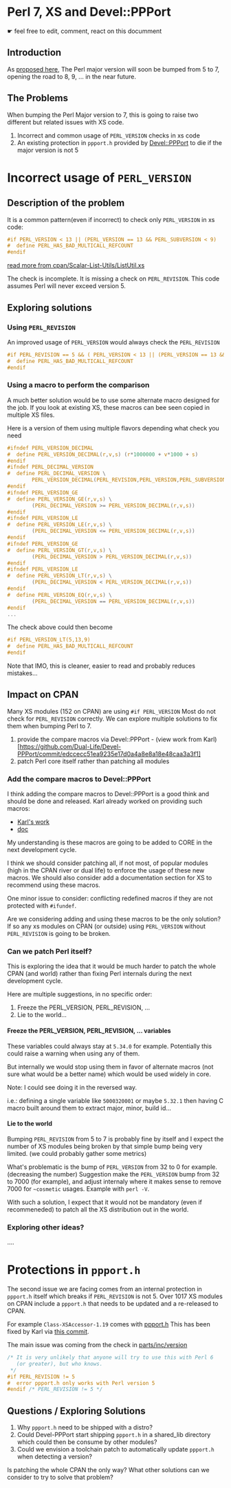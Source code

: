 # Perl 7, XS and Devel::PPPort

☛ feel free to edit, comment, react on this documment

## Introduction

As [proposed here](The-Proposal-for-Perl-7), The Perl major version will soon be bumped from 5 to 7, opening the road to 8, 9, ... in the near future. 

## The Problems

When bumping the Perl Major version to 7, this is going to raise two different but related issues with XS code.

1. Incorrect and common usage of `PERL_VERSION` checks in xs code
1. An existing protection in `ppport.h` provided by [Devel::PPPort](https://metacpan.org/pod/Devel::PPPort) to die if the major version is not 5

# Incorrect usage of `PERL_VERSION`

## Description of the problem

It is a common pattern(even if incorrect) to check only `PERL_VERSION` in xs code:

```c
#if PERL_VERSION < 13 || (PERL_VERSION == 13 && PERL_SUBVERSION < 9)
#  define PERL_HAS_BAD_MULTICALL_REFCOUNT
#endif
```
[read more from cpan/Scalar-List-Utils/ListUtil.xs](https://github.com/Perl/perl5/blob/e4543a2055aeeb5ef42eb7a84fae20b71643c972/cpan/Scalar-List-Utils/ListUtil.xs#L137)

The check is incomplete. It is missing a check on `PERL_REVISION`. This code assumes Perl will never exceed version 5.

## Exploring solutions

### Using `PERL_REVISION`

An improved usage of `PERL_VERSION` would always check the `PERL_REVISION`

```c
#if PERL_REVISION == 5 && ( PERL_VERSION < 13 || (PERL_VERSION == 13 && PERL_SUBVERSION < 9) )
#  define PERL_HAS_BAD_MULTICALL_REFCOUNT
#endif
```

### Using a macro to perform the comparison

A much better solution would be to use some alternate macro designed for the job.
If you look at existing XS, these macros can bee seen copied in multiple XS files.

Here is a version of them using multiple flavors depending what check you need
```c
#ifndef PERL_VERSION_DECIMAL
#  define PERL_VERSION_DECIMAL(r,v,s) (r*1000000 + v*1000 + s)
#endif
#ifndef PERL_DECIMAL_VERSION
#  define PERL_DECIMAL_VERSION \
        PERL_VERSION_DECIMAL(PERL_REVISION,PERL_VERSION,PERL_SUBVERSION)
#endif
#ifndef PERL_VERSION_GE
#  define PERL_VERSION_GE(r,v,s) \
        (PERL_DECIMAL_VERSION >= PERL_VERSION_DECIMAL(r,v,s))
#endif
#ifndef PERL_VERSION_LE
#  define PERL_VERSION_LE(r,v,s) \
        (PERL_DECIMAL_VERSION <= PERL_VERSION_DECIMAL(r,v,s))
#endif
#ifndef PERL_VERSION_GE
#  define PERL_VERSION_GT(r,v,s) \
        (PERL_DECIMAL_VERSION > PERL_VERSION_DECIMAL(r,v,s))
#endif
#ifndef PERL_VERSION_LE
#  define PERL_VERSION_LT(r,v,s) \
        (PERL_DECIMAL_VERSION < PERL_VERSION_DECIMAL(r,v,s))
#endif
#  define PERL_VERSION_EQ(r,v,s) \
        (PERL_DECIMAL_VERSION == PERL_VERSION_DECIMAL(r,v,s))
#endif
...
```

The check above could then become
```c
#if PERL_VERSION_LT(5,13,9)
#  define PERL_HAS_BAD_MULTICALL_REFCOUNT
#endif
```

Note that IMO, this is cleaner, easier to read and probably reduces mistakes...

## Impact on CPAN

Many XS modules (152 on CPAN) are using `#if PERL_VERSION` Most do not check for `PERL_REVISION` correctly.
We can explore multiple solutions to fix them when bumping Perl to 7.

1. provide the compare macros via Devel::PPPort - (view work from Karl)[https://github.com/Dual-Life/Devel-PPPort/commit/edccecc51ea9235e17d0a4a8e8a18e48caa3a3f1]
1. patch Perl core itself rather than patching all modules

### Add the compare macros to Devel::PPPort 

I think adding the compare macros to Devel::PPPort is a good think and should be done and released.
Karl already worked on providing such macros:
- [Karl's work](https://github.com/Dual-Life/Devel-PPPort/commit/edccecc51ea9235e17d0a4a8e8a18e48caa3a3f1)
- [doc](https://github.com/Dual-Life/Devel-PPPort/commit/a15c0190a80c319517b97564e436922e664eb3c1)

My understanding is these macros are going to be added to CORE in the next development cycle.

I think we should consider patching all, if not most, of popular modules (high in the CPAN river or dual life) to enforce the usage of these new macros. We should also consider add a documentation section for XS to recommend using these macros.

One minor issue to consider: conflicting redefined macros if they are not protected with `#ifundef`.

Are we considering adding and using these macros to be the only solution?
If so any xs modules on CPAN (or outside) using `PERL_VERSION` without `PERL_REVISION` is going to be broken.

### Can we patch Perl itself?

This is exploring the idea that it would be much harder to patch the whole CPAN (and world) rather than fixing Perl internals during the next development cycle.

Here are multiple suggestions, in no specific order:

1. Freeze the PERL_VERSION, PERL_REVISION, ...
2. Lie to the world... 

#### Freeze the PERL_VERSION, PERL_REVISION, ... variables

These variables could always stay at `5.34.0` for example.
Potentially this could raise a warning when using any of them.

But internally we would stop using them in favor of alternate macros (not sure what would be a better name) which would be used widely in core.

Note: I could see doing it in the reversed way.

i.e.: defining a single variable like `5000320001` or maybe `5.32.1` then having C macro built around them to extract major, minor, build id... 

#### Lie to the world

Bumping `PERL_REVISION` from 5 to 7 is probably fine by itself and I expect the number of XS modules being broken by that simple bump being very limited. (we could probably gather some metrics)

What's problematic is the bump of `PERL_VERSION` from 32 to 0 for example. (decreasing the number)
Suggestion make the `PERL_VERSION` bump from 32 to 7000 (for example), and adjust internaly where it makes sense to remove 7000 for `~cosmetic` usages. Example with `perl -V`.

With such a solution, I expect that it would not be mandatory (even if recommeneded) to patch all the XS distribution out in the world.

### Exploring other ideas?

.... 

# Protections in `ppport.h`

The second issue we are facing comes from an internal protection in `ppport.h` itself which breaks if `PERL_REVISION` is not 5. Over 1017 XS modules on CPAN include a `ppport.h` that needs to be updated and a re-released to CPAN.

For example `Class-XSAccessor-1.19` comes with [ppport.h](https://metacpan.org/source/SMUELLER/Class-XSAccessor-1.19/ppport.h) 
This has been fixed by Karl via [this commit](https://github.com/Dual-Life/Devel-PPPort/commit/293861b9234e45fb1a3018959caaab2086bc6fbd).

The main issue was coming from the check in [parts/inc/version](https://github.com/Dual-Life/Devel-PPPort/blob/v3.58/parts/inc/version#L49)
```c
/* It is very unlikely that anyone will try to use this with Perl 6
   (or greater), but who knows.
 */
#if PERL_REVISION != 5
#  error ppport.h only works with Perl version 5
#endif /* PERL_REVISION != 5 */
```

## Questions / Exploring Solutions

1. Why `ppport.h` need to be shipped with a distro?
2. Could Devel-PPPort start shipping `ppport.h` in a shared_lib directory which could then be consume by other modules?
3. Could we envision a toolchain patch to automatically update `ppport.h` when detecting a version?

Is patching the whole CPAN the only way?
What other solutions can we consider to try to solve that problem?

